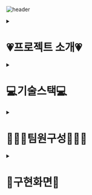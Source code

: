  ![header](https://capsule-render.vercel.app/api?type=waving&color=gradient&height=200&section=header&text=HOLOYOLO&fontSize=90&animation=fadeIn&fontColor=ffffff&fontAlign=70)

<details>
    <summary><h1>💗프로젝트 소개💗</h1></summary>
    <div markdown="1">
        <h2>Holoyolo란❓</h2>
        <h4>1인가구 소비관리 플랫폼이며 프로젝트명 'Holoyolo'는 혼자서도(Holo) 행복하게 잘 살 수 있다(Yolo)라는 의미</h4>
        <h3>📅개발 기간</h3>
        <h4>2023.11.06 ~ 2023.12.22</h4>
        <details>
            <summary><h3>📊DB 설계</h3></summary>
            <div markdown="1">
                <img src="https://github.com/minju-song/final_project/assets/97097194/6cbd8adf-adc1-44be-a4d4-a824838109f0"/>
            </div>
        </details>        
    </div>
</details>

<details>
    <summary><h1>💻기술스택💻</h1></summary>
    <div markdown="1">
        <h2>📍Front</h2>
        <img src="https://img.shields.io/badge/html5-E34F26?style=for-the-badge&logo=html5&logoColor=white"/>
        <img src="https://img.shields.io/badge/css3-1572B6?style=for-the-badge&logo=css3&logoColor=white"/>
        <img src="https://img.shields.io/badge/javascript-F7DF1E?style=for-the-badge&logo=javascript&logoColor=white"/>
        <img src="https://img.shields.io/badge/jquery-0769AD?style=for-the-badge&logo=jquery&logoColor=white"/>
        <img src="https://img.shields.io/badge/bootstrap-7952B3?style=for-the-badge&logo=bootstrap&logoColor=white"/>
        <h2>📍Backend</h2>
        <img src="https://img.shields.io/badge/Java-437291?style=for-the-badge&logo=openjdk&logoColor=white"/>
        <img src="https://img.shields.io/badge/springboot-6DB33F?style=for-the-badge&logo=springboot&logoColor=white"/>
        <img src="https://img.shields.io/badge/thymeleaf-005F0F?style=for-the-badge&logo=thymeleaf&logoColor=white"/>
        <h2>📍Database</h2>
        <img src="https://img.shields.io/badge/oracle-F80000?style=for-the-badge&logo=oracle&logoColor=white"/>
        <h2>📍Server</h2>
        <img src="https://img.shields.io/badge/amazonec2-FF9900?style=for-the-badge&logo=amazonec2&logoColor=white"/>
        <h2>📍CI/CD</h2>
        <img src="https://img.shields.io/badge/apachemaven-C71A36?style=for-the-badge&logo=apachemaven&logoColor=white"/>
        <img src="https://img.shields.io/badge/jenkins-D24939?style=for-the-badge&logo=jenkins&logoColor=white"/>        
        <img src="https://img.shields.io/badge/docker-2496ED?style=for-the-badge&logo=docker&logoColor=white"/>
        <h2>📍Collaborative Software / Remote repository</h2>
        <img src="https://img.shields.io/badge/jira-0052CC?style=for-the-badge&logo=jira&logoColor=white"/>
        <img src="https://img.shields.io/badge/github-181717?style=for-the-badge&logo=github&logoColor=white"/> 
    </div>
</details>

<details>
    <summary><h1>🧑‍🤝‍🧑팀원구성🧑‍🤝‍🧑</h1></summary>
    <div markdown="1">
<h3>🥇 팀장 : <a href="https://github.com/jino030">전유진</a><br></h3>
<h3>🥈 부팀장 : <a href="https://github.com/minju-song">송민주</a><br></h3>
<h3>🥉 팀원 : <a href="https://github.com/kongom2">공성훈</a><br></h3>
<h3>🥉 팀원 : <a href="https://github.com/SuMmmn">박수민</a><br></h3>
<h3>🥉 팀원 : <a href="https://github.com/CHUNcarry">양진우</a><br></h3>
    </div>
</details>

<details>
    <summary><h1>🎁구현화면🎁</h1></summary>
    <div markdown="1">
        <details>
            <summary><h3>🏠메인홈</h3></summary>
            <div markdown="1">
                <img src="https://github.com/minju-song/final_project/assets/97097194/033c3c1e-1ad0-4df2-acfb-6b7210b4a3cf"/>
            </div>
        </details>
        <details>
            <summary><h3>🔓로그인</h3></summary>
            <div markdown="1">
                <img src="https://github.com/minju-song/final_project/assets/97097194/dc89fece-415c-4a15-ac81-2b662aabbcf9"/>
            </div>
        </details>
        <details>
            <summary><h3>📒가계부</h3></summary>
            <div markdown="1">
                <img src="https://github.com/minju-song/final_project/assets/97097194/024f32be-6386-430a-9b16-b345b1eaee97"/>
            </div>
        </details>
        <details>
            <summary><h3>💳중고거래</h3></summary>
            <div markdown="1">
                <img src="https://github.com/minju-song/final_project/assets/97097194/83c44354-883e-4663-91d0-cf31e2eb4488"/>
            </div>
        </details>
        <details>
            <summary><h3>💌중고거래 채팅</h3></summary>
            <div markdown="1">
                <img src="https://github.com/minju-song/final_project/assets/97097194/34905560-7f5c-4d8b-968a-a13b53d2b102"/>
            </div>
        </details>
        <details>
            <summary><h3>👪알뜰모임</h3></summary>
            <div markdown="1">
                <img src="https://github.com/minju-song/final_project/assets/97097194/af3bec2c-7acf-45ce-8d1f-34f25e0b7560"/>
            </div>
        </details>
        <details>
            <summary><h3>📝메모장</h3></summary>
            <div markdown="1">
                <img src="https://github.com/minju-song/final_project/assets/97097194/06941c09-8159-4f0a-ae64-4404a657daf8"/>
            </div>
        </details>
        <details>
            <summary><h3>💬커뮤니티</h3></summary>
            <div markdown="1">
                <img src="https://github.com/minju-song/final_project/assets/97097194/1e8b4676-5dc2-4345-9d7f-13339829bae9"/>
            </div>
        </details>
        <details>
            <summary><h3>🛠️관리자</h3></summary>
            <div markdown="1">
                <img src="https://github.com/minju-song/final_project/assets/97097194/d8aebb8c-7f0c-4531-b101-090890a47178"/>
            </div>
        </details>
    </div>
</details>

